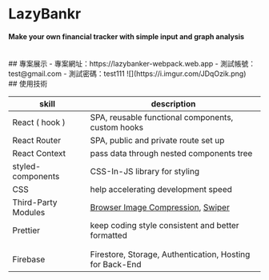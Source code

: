 # LazyBankr 
#### Make your own financial tracker with simple input and graph analysis
<br/>
## 專案展示
- 專案網址：https://lazybanker-webpack.web.app
- 測試帳號：test@gmail.com
- 測試密碼：test111
![](https://i.imgur.com/JDqOzik.png)
<br/>
## 使用技術

| skill                     | description                                                                                                                          |
| ------------------------- | ------------------------------------------------------------------------------------------------------------------------------------ |
| React ( hook )            | SPA, reusable functional components, custom hooks                                                                                    |
| React Router              | SPA, public and private route set up                                                                                                 |
| React Context             | pass data through nested components tree                                                                                             |
| styled-components         | CSS-In-JS library for styling                                                                                                        |
| CSS                       | help accelerating development speed                                                                                                  |
| Third-Party Modules       | [Browser Image Compression](https://www.npmjs.com/package/browser-image-compression), [Swiper](https://www.npmjs.com/package/swiper) |
| Prettier                  | keep coding style consistent and better formatted                                                                                    |
                                                                                                    |
                                                                                     |
| Firebase                  | Firestore, Storage, Authentication, Hosting for Back-End                                                                             |

<br/>
